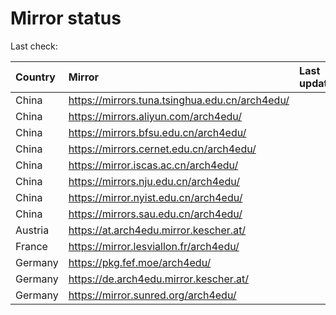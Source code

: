 <script src="./time.js"></script>
# Mirror status
Last check: <script type="text/javascript">localize(1736007917.9675324);</script>

|Country|Mirror|Last update|
|:------|:-----|:----------|
|China|https://mirrors.tuna.tsinghua.edu.cn/arch4edu/|<script type="text/javascript">localize(1735972768);</script>|
|China|https://mirrors.aliyun.com/arch4edu/|<script type="text/javascript">localize(1735972768);</script>|
|China|https://mirrors.bfsu.edu.cn/arch4edu/|<script type="text/javascript">localize(1735972768);</script>|
|China|https://mirrors.cernet.edu.cn/arch4edu/|<script type="text/javascript">localize(1735972768);</script>|
|China|https://mirror.iscas.ac.cn/arch4edu/|<script type="text/javascript">localize(1735929717);</script>|
|China|https://mirrors.nju.edu.cn/arch4edu/|<script type="text/javascript">localize(1735886619);</script>|
|China|https://mirror.nyist.edu.cn/arch4edu/|<script type="text/javascript">localize(1735972768);</script>|
|China|https://mirrors.sau.edu.cn/arch4edu/|<script type="text/javascript">localize(1731653531);</script>|
|Austria|https://at.arch4edu.mirror.kescher.at/|<script type="text/javascript">localize(1735972768);</script>|
|France|https://mirror.lesviallon.fr/arch4edu/|<script type="text/javascript">localize(1735972768);</script>|
|Germany|https://pkg.fef.moe/arch4edu/|<script type="text/javascript">localize(1735972768);</script>|
|Germany|https://de.arch4edu.mirror.kescher.at/|<script type="text/javascript">localize(1735972768);</script>|
|Germany|https://mirror.sunred.org/arch4edu/|<script type="text/javascript">localize(1735972768);</script>|

<script src="./tablefilter/tablefilter.js"></script>
<script src="./table.js"></script>